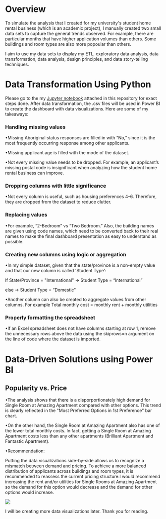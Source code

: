 <h1>Overview</h1>
To simulate the analysis that I created for my university's student home rental business (which is an academic project), I manually created two small data sets to capture the general trends observed. For example, there are particular months that have higher application volumes than others. Some buildings and room types are also more popoular than others.

I aim to use my data sets to display my ETL, exploratory data analysis, data transformation, data analysis, design principles, and data story-telling techniques.


<h1>Data Transformation Using Python</h1>
Please go to the my <a href="https://github.com/w7978708wen/Student-Home-Rental-Analysis/blob/main/Python_data_analysis.ipynb">Jupyter notebook</a> attached in this repository for exact steps done. After data transformation, the .csv files will be used in Power BI to create the dashboard with data visualizations. Here are some of my takeaways:

<h3>Handling missing values</h3>

•Missing Aboriginal status responses are filled in with “No,” since it is the most frequently occurring response among other applicants.

•Missing applicant age is filled with the mode of the dataset.

•Not every missing value needs to be dropped. For example, an applicant’s missing postal code is insignificant when analyzing how the student home rental business can improve.

<h3>Dropping columns with little significance</h3>

•Not every column is useful, such as housing preferences 4–6. Therefore, they are dropped from the dataset to reduce clutter. 

<h3>Replacing values</h3>

•For example, “2-Bedroom” vs “Two Bedroom.” Also, the building names are given using code names, which need to be converted back to their real names to make the final dashboard presentation as easy to understand as possible.

<h3>Creating new columns using logic or aggregation</h3>

•In my simple dataset, given that the state/province is a non-empty value and that our new column is called 'Student Type':

If State/Province = "International" → Student Type = “International”

else → Student Type = “Domestic"

•Another column can also be created to aggregate values from other columns. For example Total monthly cost = monthly rent + monthly utilities

<h3>Properly formatting the spreadsheet</h3>

•If an Excel spreadsheet does not have columns starting at row 1, remove the unnecessary rows above the data using the skiprows=n argument on the line of code where the dataset is imported.

<h1>Data-Driven Solutions using Power BI</h1>

<h2>Popularity vs. Price </h2>

•The analysis shows that there is a disporportionately high demand for Single Room at Amazing Apartment compared with other options. This trend is clearly reflected in the "Most Preferred Options in 1st Preference" bar chart. 

•On the other hand, the Single Room at Amazing Apartment also has one of the lower total monthly costs. In fact, getting a Single Room at Amazing Apartment costs less than any other apartments (Brilliant Apartment and Fantastic Apartment). 

•Recommendation: 

Putting the data visualizations side-by-side allows us to recognize a mismatch between demand and pricing. To achieve a more balanced distribution of applicants across buildings and room types, it is recommended to reassess the current pricing structure.I would recommend increasing the rent and/or utilities for Single Rooms at Amazing Apartment so the demand for this option would decrease and the demand for other options would increase.


<img src="https://github.com/w7978708wen/Student-Home-Rental-Analysis/blob/main/PowerBI%20Data%20Visualizations/Popularity%20vs.%20Price%20Data%20Visualization%201.png?">

I will be creating more data visualizations later. Thank you for reading.







